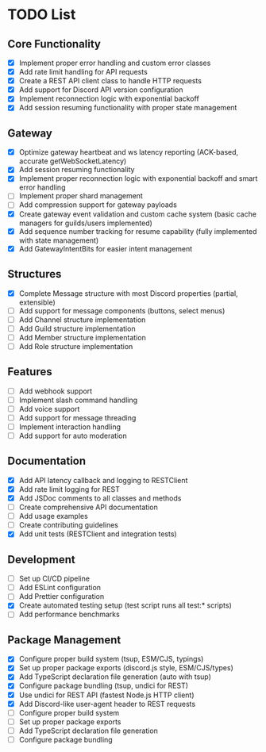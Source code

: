 # TODO List

## Core Functionality

- [x] Implement proper error handling and custom error classes
- [x] Add rate limit handling for API requests
- [x] Create a REST API client class to handle HTTP requests
- [x] Add support for Discord API version configuration
- [x] Implement reconnection logic with exponential backoff
- [x] Add session resuming functionality with proper state management

## Gateway

- [x] Optimize gateway heartbeat and ws latency reporting (ACK-based, accurate getWebSocketLatency)
- [x] Add session resuming functionality
- [x] Implement proper reconnection logic with exponential backoff and smart error handling
- [ ] Implement proper shard management
- [ ] Add compression support for gateway payloads
- [x] Create gateway event validation and custom cache system (basic cache managers for guilds/users implemented)
- [x] Add sequence number tracking for resume capability (fully implemented with state management)
- [x] Add GatewayIntentBits for easier intent management

## Structures

- [x] Complete Message structure with most Discord properties (partial, extensible)
- [ ] Add support for message components (buttons, select menus)
- [ ] Add Channel structure implementation
- [ ] Add Guild structure implementation
- [ ] Add Member structure implementation
- [ ] Add Role structure implementation

## Features

- [ ] Add webhook support
- [ ] Implement slash command handling
- [ ] Add voice support
- [ ] Add support for message threading
- [ ] Implement interaction handling
- [ ] Add support for auto moderation

## Documentation

- [x] Add API latency callback and logging to RESTClient
- [x] Add rate limit logging for REST
- [x] Add JSDoc comments to all classes and methods
- [ ] Create comprehensive API documentation
- [ ] Add usage examples
- [ ] Create contributing guidelines
- [x] Add unit tests (RESTClient and integration tests)

## Development

- [ ] Set up CI/CD pipeline
- [ ] Add ESLint configuration
- [ ] Add Prettier configuration
- [x] Create automated testing setup (test script runs all test:\* scripts)
- [ ] Add performance benchmarks

## Package Management

- [x] Configure proper build system (tsup, ESM/CJS, typings)
- [x] Set up proper package exports (discord.js style, ESM/CJS/types)
- [x] Add TypeScript declaration file generation (auto with tsup)
- [x] Configure package bundling (tsup, undici for REST)
- [x] Use undici for REST API (fastest Node.js HTTP client)
- [x] Add Discord-like user-agent header to REST requests
- [ ] Configure proper build system
- [ ] Set up proper package exports
- [ ] Add TypeScript declaration file generation
- [ ] Configure package bundling

